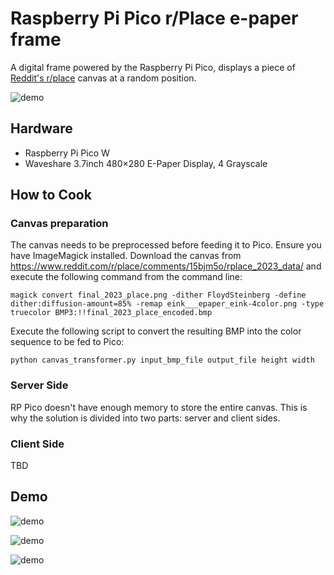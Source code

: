 # Raspberry Pi Pico r/Place e-paper frame
A digital frame powered by the Raspberry Pi Pico, displays a piece of [Reddit's r/place](https://www.reddit.com/r/place/) canvas at a random position.

![demo](https://github.com/flodek/rpi-pico-rplace-e-paper-frame/blob/main/IMG_8263.png?raw=true)

## Hardware
 - Raspberry Pi Pico W
 - Waveshare 3.7inch 480×280 E-Paper Display, 4 Grayscale

## How to Cook
### Canvas preparation
The canvas needs to be preprocessed before feeding it to Pico.
Ensure you have ImageMagick installed. Download the canvas from https://www.reddit.com/r/place/comments/15bjm5o/rplace_2023_data/ and execute the following command from the command line:

```magick convert final_2023_place.png -dither FloydSteinberg -define dither:diffusion-amount=85% -remap eink___epaper_eink-4color.png -type truecolor BMP3:!!final_2023_place_encoded.bmp```

Execute the following script to convert the resulting BMP into the color sequence to be fed to Pico:

```python canvas_transformer.py input_bmp_file output_file height width```

### Server Side
RP Pico doesn't have enough memory to store the entire canvas. This is why the solution is divided into two parts: server and client sides.

### Client Side
TBD

## Demo
![demo](https://github.com/flodek/rpi-pico-rplace-e-paper-frame/blob/main/IMG_0126.jpeg?raw=true)

![demo](https://github.com/flodek/rpi-pico-rplace-e-paper-frame/blob/main/IMG_8252.png?raw=true)

![demo](https://github.com/flodek/rpi-pico-rplace-e-link-frame/blob/main/demo.gif?raw=true)
